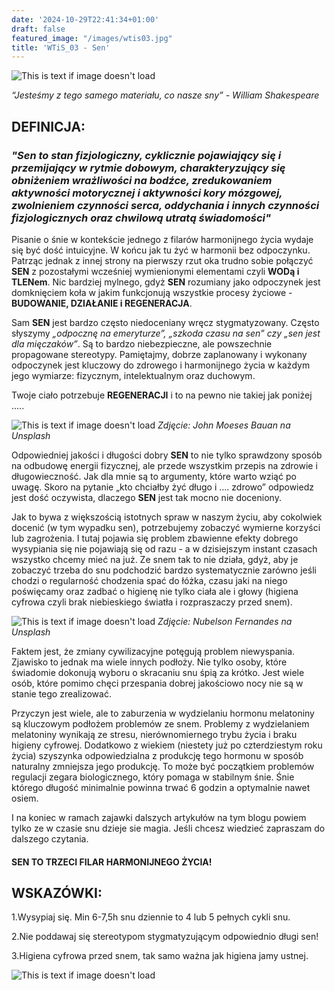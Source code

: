 ```yaml
---
date: '2024-10-29T22:41:34+01:00'
draft: false
featured_image: "/images/wtis03.jpg"
title: 'WTiS_03 - Sen'
---
```

![This is text if image doesn't load](/images/sen.jpg "nazwa")

*“Jesteśmy z tego samego materiału, co nasze sny” - William Shakespeare*

## **DEFINICJA:**

### *"Sen to stan fizjologiczny, cyklicznie pojawiający się i przemijający w rytmie dobowym, charakteryzujący się obniżeniem wrażliwości na bodźce, zredukowaniem aktywności motorycznej i aktywności kory mózgowej, zwolnieniem czynności serca, oddychania i innych czynności fizjologicznych oraz chwilową utratą świadomości"*


Pisanie o śnie w kontekście jednego z filarów harmonijnego życia wydaje się być dość intuicyjne. W końcu jak tu żyć w harmonii bez odpoczynku. Patrząc jednak z innej strony na pierwszy rzut oka trudno sobie połączyć **SEN** z pozostałymi wcześniej wymienionymi elementami czyli **WODą i TLENem**. Nic bardziej mylnego, gdyż **SEN** rozumiany jako odpoczynek jest domknięciem koła w jakim funkcjonują wszystkie procesy życiowe - **BUDOWANIE, DZIAŁANIE i REGENERACJA**.

Sam **SEN** jest bardzo często niedoceniany wręcz stygmatyzowany. Często słyszymy *„odpocznę na emeryturze”, „szkoda czasu na sen” czy „sen jest dla mięczaków”*. Są to bardzo niebezpieczne, ale powszechnie propagowane stereotypy. Pamiętajmy, dobrze zaplanowany i wykonany odpoczynek jest kluczowy do zdrowego i harmonijnego życia w każdym jego wymiarze: fizycznym, intelektualnym oraz duchowym. 

Twoje ciało potrzebuje **REGENERACJI** i to na pewno nie takiej jak poniżej .....

![This is text if image doesn't load](/images/wtis03sen.jpg "nazwa")
*Zdjęcie: John Moeses Bauan na Unsplash*


Odpowiedniej jakości i długości dobry **SEN** to nie tylko sprawdzony sposób na odbudowę energii fizycznej, ale przede wszystkim przepis na zdrowie i długowieczność.  Jak dla mnie są to argumenty, które warto wziąć po uwagę. Skoro na pytanie „kto chciałby żyć długo i …. zdrowo” odpowiedz jest dość oczywista, dlaczego **SEN** jest tak mocno nie doceniony.  

Jak to bywa z większością istotnych spraw w naszym życiu, aby cokolwiek docenić (w tym wypadku sen), potrzebujemy zobaczyć wymierne korzyści lub zagrożenia. I tutaj pojawia się problem zbawienne efekty dobrego wysypiania się nie pojawiają się od razu - a w dzisiejszym instant czasach wszystko chcemy mieć na już. Ze snem tak to nie działa, gdyż, aby je zobaczyć trzeba do snu podchodzić bardzo systematycznie zarówno jeśli chodzi o regularność chodzenia spać do łóżka, czasu jaki na niego poświęcamy oraz zadbać o higienę nie tylko ciała ale i głowy (higiena cyfrowa czyli brak niebieskiego światła i rozpraszaczy przed snem). 

![This is text if image doesn't load](/images/wtis03sen2.jpg "nazwa")
*Zdjęcie: Nubelson Fernandes na Unsplash*

Faktem jest, że zmiany cywilizacyjne potęgują problem niewyspania. Zjawisko to jednak ma wiele innych podłoży. Nie tylko osoby, które świadomie dokonują wyboru o skracaniu snu śpią za krótko. Jest wiele osób, które pomimo chęci przespania dobrej jakościowo nocy nie są w stanie tego zrealizować.

Przyczyn jest wiele, ale to zaburzenia w wydzielaniu hormonu melatoniny są kluczowym podłożem problemów ze snem. Problemy z wydzielaniem melatoniny wynikają ze stresu, nierównomiernego trybu życia i braku higieny cyfrowej. Dodatkowo z wiekiem (niestety już po czterdziestym roku życia) szyszynka odpowiedzialna z produkcję tego hormonu w sposób naturalny zmniejsza jego produkcję. To może być początkiem problemów regulacji zegara biologicznego, który pomaga w stabilnym śnie. Śnie którego długość minimalnie powinna trwać 6 godzin a optymalnie nawet osiem.   

I na koniec w ramach zajawki dalszych artykułów na tym blogu powiem tylko ze w czasie snu dzieje sie magia. Jeśli chcesz wiedzieć zapraszam do dalszego czytania.

#### SEN TO TRZECI FILAR HARMONIJNEGO ŻYCIA! 

## **WSKAZÓWKI:**

1.Wysypiaj się. Min 6-7,5h snu dziennie to 4 lub 5 pełnych cykli snu. 

2.Nie poddawaj się stereotypom stygmatyzującym odpowiednio długi sen!

3.Higiena cyfrowa przed snem, tak samo ważna jak higiena jamy ustnej.

![This is text if image doesn't load](/images/WTiS_piktogram.png "nazwa")

